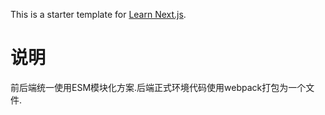 This is a starter template for [Learn Next.js](https://nextjs.org/learn).

# 说明
前后端统一使用ESM模块化方案.后端正式环境代码使用webpack打包为一个文件.